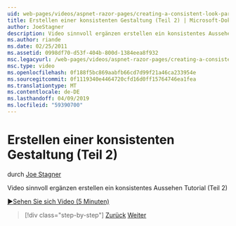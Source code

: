 ```yaml
---
uid: web-pages/videos/aspnet-razor-pages/creating-a-consistent-look-part-2
title: Erstellen einer konsistenten Gestaltung (Teil 2) | Microsoft-Dokumentation
author: JoeStagner
description: Video sinnvoll ergänzen erstellen ein konsistentes Aussehen Tutorial (Teil 2)
ms.author: riande
ms.date: 02/25/2011
ms.assetid: 0998df70-d53f-404b-800d-1384eea8f932
msc.legacyurl: /web-pages/videos/aspnet-razor-pages/creating-a-consistent-look-part-2
msc.type: video
ms.openlocfilehash: 0f188f5bc869aabfb66cd7d99f21a46ca233954e
ms.sourcegitcommit: 0f1119340e4464720cfd16d0ff15764746ea1fea
ms.translationtype: MT
ms.contentlocale: de-DE
ms.lasthandoff: 04/09/2019
ms.locfileid: "59390700"
---
```

# <a name="creating-a-consistent-look-part-2"></a>Erstellen einer konsistenten Gestaltung (Teil 2)

durch [Joe Stagner](https://github.com/JoeStagner)

Video sinnvoll ergänzen erstellen ein konsistentes Aussehen Tutorial (Teil 2)

[&#9654;Sehen Sie sich Video (5 Minuten)](https://channel9.msdn.com/Blogs/ASP-NET-Site-Videos/creating-a-consistent-look-part-2)

> [!div class="step-by-step"]
> [Zurück](creating-a-consistent-look-part-1.md)
> [Weiter](working-with-forms-part-1.md)
